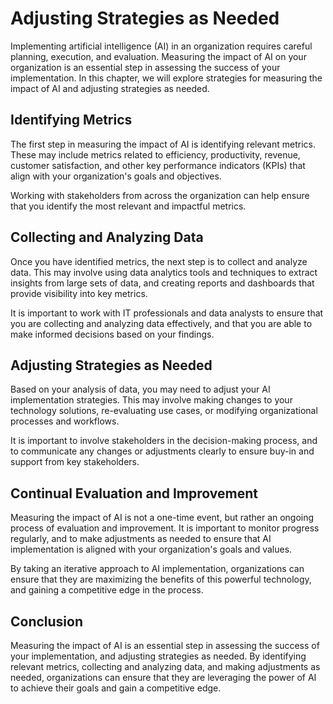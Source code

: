 Adjusting Strategies as Needed
==========================================================================================

Implementing artificial intelligence (AI) in an organization requires careful planning, execution, and evaluation. Measuring the impact of AI on your organization is an essential step in assessing the success of your implementation. In this chapter, we will explore strategies for measuring the impact of AI and adjusting strategies as needed.

Identifying Metrics
-------------------

The first step in measuring the impact of AI is identifying relevant metrics. These may include metrics related to efficiency, productivity, revenue, customer satisfaction, and other key performance indicators (KPIs) that align with your organization's goals and objectives.

Working with stakeholders from across the organization can help ensure that you identify the most relevant and impactful metrics.

Collecting and Analyzing Data
-----------------------------

Once you have identified metrics, the next step is to collect and analyze data. This may involve using data analytics tools and techniques to extract insights from large sets of data, and creating reports and dashboards that provide visibility into key metrics.

It is important to work with IT professionals and data analysts to ensure that you are collecting and analyzing data effectively, and that you are able to make informed decisions based on your findings.

Adjusting Strategies as Needed
------------------------------

Based on your analysis of data, you may need to adjust your AI implementation strategies. This may involve making changes to your technology solutions, re-evaluating use cases, or modifying organizational processes and workflows.

It is important to involve stakeholders in the decision-making process, and to communicate any changes or adjustments clearly to ensure buy-in and support from key stakeholders.

Continual Evaluation and Improvement
------------------------------------

Measuring the impact of AI is not a one-time event, but rather an ongoing process of evaluation and improvement. It is important to monitor progress regularly, and to make adjustments as needed to ensure that AI implementation is aligned with your organization's goals and values.

By taking an iterative approach to AI implementation, organizations can ensure that they are maximizing the benefits of this powerful technology, and gaining a competitive edge in the process.

Conclusion
----------

Measuring the impact of AI is an essential step in assessing the success of your implementation, and adjusting strategies as needed. By identifying relevant metrics, collecting and analyzing data, and making adjustments as needed, organizations can ensure that they are leveraging the power of AI to achieve their goals and gain a competitive edge.
